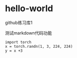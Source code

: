 # hello-world
github练习库1

测试markdown代码功能
```
import torch
x = torch.randn(1, 3, 224, 224)
y = x +3
```
